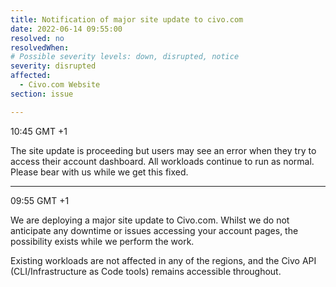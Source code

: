 ```yaml
---
title: Notification of major site update to civo.com
date: 2022-06-14 09:55:00 
resolved: no
resolvedWhen: 
# Possible severity levels: down, disrupted, notice
severity: disrupted
affected:
  - Civo.com Website
section: issue

---
```


10:45 GMT +1

The site update is proceeding but users may see an error when they try to access their account dashboard. All workloads continue to run as normal. Please bear with us while we get this fixed.

---

09:55 GMT +1

We are deploying a major site update to Civo.com. Whilst we do not anticipate any downtime or issues accessing your account pages, the possibility exists while we perform the work.

Existing workloads are not affected in any of the regions, and the Civo API (CLI/Infrastructure as Code tools) remains accessible throughout.
